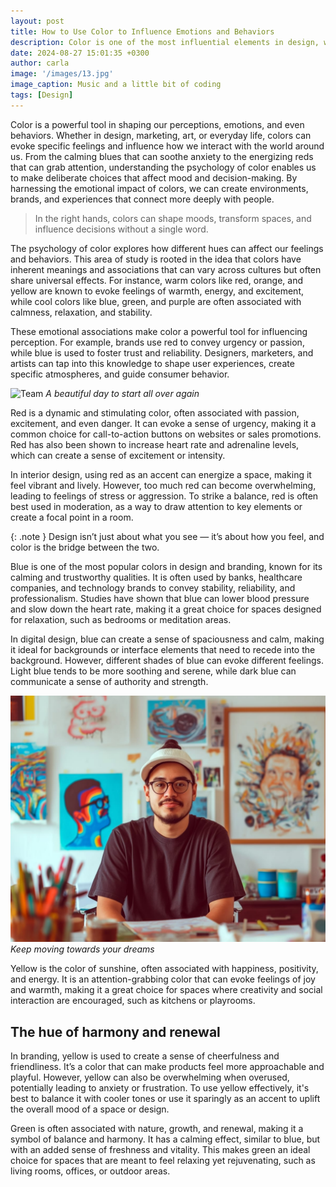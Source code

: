 ```yaml
---
layout: post
title: How to Use Color to Influence Emotions and Behaviors
description: Color is one of the most influential elements in design, with the power to evoke emotions, create moods, and influence behavior. Understanding color psychology allows designers to make informed decisions about the colors.
date: 2024-08-27 15:01:35 +0300
author: carla
image: '/images/13.jpg'
image_caption: Music and a little bit of coding
tags: [Design]
---
```


Color is a powerful tool in shaping our perceptions, emotions, and even behaviors. Whether in design, marketing, art, or everyday life, colors can evoke specific feelings and influence how we interact with the world around us. From the calming blues that can soothe anxiety to the energizing reds that can grab attention, understanding the psychology of color enables us to make deliberate choices that affect mood and decision-making. By harnessing the emotional impact of colors, we can create environments, brands, and experiences that connect more deeply with people.

> In the right hands, colors can shape moods, transform spaces, and influence decisions without a single word.

The psychology of color explores how different hues can affect our feelings and behaviors. This area of study is rooted in the idea that colors have inherent meanings and associations that can vary across cultures but often share universal effects. For instance, warm colors like red, orange, and yellow are known to evoke feelings of warmth, energy, and excitement, while cool colors like blue, green, and purple are often associated with calmness, relaxation, and stability.

These emotional associations make color a powerful tool for influencing perception. For example, brands use red to convey urgency or passion, while blue is used to foster trust and reliability. Designers, marketers, and artists can tap into this knowledge to shape user experiences, create specific atmospheres, and guide consumer behavior.

![Team]({{site.baseurl}}/images/13-1.jpg#wide)
*A beautiful day to start all over again*

Red is a dynamic and stimulating color, often associated with passion, excitement, and even danger. It can evoke a sense of urgency, making it a common choice for call-to-action buttons on websites or sales promotions. Red has also been shown to increase heart rate and adrenaline levels, which can create a sense of excitement or intensity.

In interior design, using red as an accent can energize a space, making it feel vibrant and lively. However, too much red can become overwhelming, leading to feelings of stress or aggression. To strike a balance, red is often best used in moderation, as a way to draw attention to key elements or create a focal point in a room.

{: .note }
Design isn’t just about what you see — it’s about how you feel, and color is the bridge between the two.

Blue is one of the most popular colors in design and branding, known for its calming and trustworthy qualities. It is often used by banks, healthcare companies, and technology brands to convey stability, reliability, and professionalism. Studies have shown that blue can lower blood pressure and slow down the heart rate, making it a great choice for spaces designed for relaxation, such as bedrooms or meditation areas.

In digital design, blue can create a sense of spaciousness and calm, making it ideal for backgrounds or interface elements that need to recede into the background. However, different shades of blue can evoke different feelings. Light blue tends to be more soothing and serene, while dark blue can communicate a sense of authority and strength.

<div class="gallery-box">
  <div class="gallery">
    <img src="/images/13-2.jpg" loading="lazy">
  </div>
  <em>Keep moving towards your dreams</em>
</div>

Yellow is the color of sunshine, often associated with happiness, positivity, and energy. It is an attention-grabbing color that can evoke feelings of joy and warmth, making it a great choice for spaces where creativity and social interaction are encouraged, such as kitchens or playrooms.

## The hue of harmony and renewal

In branding, yellow is used to create a sense of cheerfulness and friendliness. It’s a color that can make products feel more approachable and playful. However, yellow can also be overwhelming when overused, potentially leading to anxiety or frustration. To use yellow effectively, it's best to balance it with cooler tones or use it sparingly as an accent to uplift the overall mood of a space or design.

Green is often associated with nature, growth, and renewal, making it a symbol of balance and harmony. It has a calming effect, similar to blue, but with an added sense of freshness and vitality. This makes green an ideal choice for spaces that are meant to feel relaxing yet rejuvenating, such as living rooms, offices, or outdoor areas.